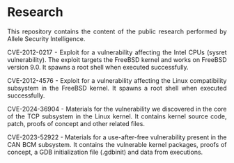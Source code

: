 <div align="justify">
<h1>Research</h1>

This repository contains the content of the public research performed by Allele Security Intelligence.

CVE-2012-0217  - Exploit for a vulnerability affecting the Intel CPUs (sysret vulnerability). The exploit targets the FreeBSD kernel and works on FreeBSD version 9.0. It spawns a root shell when executed successfully.

CVE-2012-4576  - Exploit for a vulnerability affecting the Linux compatibility subsystem in the FreeBSD kernel. It spawns a root shell when executed successfully.

CVE-2024-36904 - Materials for the vulnerability we discovered in the core of the TCP subsystem in the Linux kernel. It contains kernel source code, patch, proofs of concept and other related files.

CVE-2023-52922 - Materials for a use-after-free vulnerability present in the CAN BCM subsystem. It contains the vulnerable kernel packages, proofs of concept, a GDB initialization file (.gdbinit) and data from executions.
</div>
